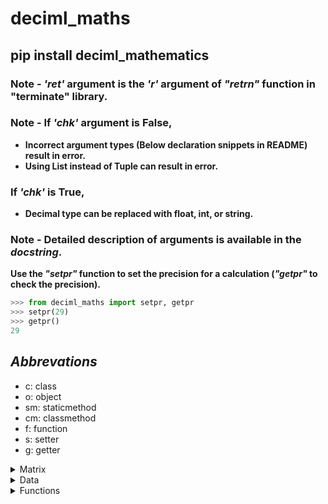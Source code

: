 # deciml_maths

## pip install deciml_mathematics


### Note - *'ret'* argument is the *'r'* argument of *"retrn"* function in "terminate" library.

### Note - If *'chk'* argument is False,
- **Incorrect argument types (Below declaration snippets in README) result in error.**
- **Using List instead of Tuple can result in error.**

### If *'chk'* is True,
- **Decimal type can be replaced with float, int, or string.**

### Note - Detailed description of arguments is available in the *docstring*.

**Use the *"setpr"* function to set the precision for a calculation (*"getpr"* to check the precision).**

```python
>>> from deciml_maths import setpr, getpr
>>> setpr(29)
>>> getpr()
29
```

## *Abbrevations*
- c: class
- o: object
- sm: staticmethod
- cm: classmethod
- f: function
- s: setter
- g: getter

<details>
<summary>Matrix</summary>
<p>
<details>
  <summary>matx</summary>
  <p>
    
**(o) matx(li, chk=True, ret='a')**: Object that stores matrix properties

- ***li*** - *tuple[ tuple[Decimal, ...] ] | tuple[Decimal, ...]*

```python
>>> from deciml_maths.matrix import matx
Imported deciml...
>>> from deciml.deciml import setpr
>>> setpr(3)
>>> matrix = matx([[1.924,2.25452,3.35157],[2.2585441,3.35844,4.25841],[3.58425,4.365258,5.694222],[4.6945485,5.5875155,6.557885]],True,'w')
'''
    [[1.924,2.25452,3.35157],[2.2585441,3.35844,4.25841],[3.58425,4.365258,5.694222],[4.6945485,5.5875155,6.557885]] - 2-D matrix
    True: Check argument types
    'w': Wait and exit if error
'''
>>> print(matrix)
matx(
_____|___[0]___|___[1]___|___[2]___|
 (0) | '1.924' | '2.255' | '3.352' | 
 (1) | '2.259' | '3.358' | '4.258' | 
 (2) | '3.584' | '4.365' | '5.694' | 
 (3) | '4.695' | '5.588' | '6.558' | 
)
```

i. **(s) matx**: Assign a new 2-D matrix

```python
>>> matrix.matx = [1.5, 2.8257, 3.25541]
>>> matrix.pmatx
matx(
_____|__[0]__|___[1]___|___[2]___|
 (0) | '1.5' | '2.826' | '3.255' | 
)

```

ii. **(g) matx -> tuple**: Get the 2-D matrix as a tuple

```python
>>> mat = matrix.matx
>>> mat
((Decimal('1.5'), Decimal('2.826'), Decimal('3.255')),)
```

iii. **(g) rowlen -> int**: Get the length of rows

```python
>>> matrix.rowlen
3
```

iv. **(g) collen -> int**: Get the length of columns

```python
>>> matrix.collen
1
```

v. **(g) sqmatx -> bool**: Get if square matrix

```python
>>> matrix.sqmatx
False
```

vi. **(g) pmatx**: Print the matrix and return the matrix as a tuple
#### Note - Can be used to check for errors. :'/ *Change the matx to pmatx*

```python
matrix.pmatx
matx(
_____|__[0]__|___[1]___|___[2]___|
 (0) | '1.5' | '2.826' | '3.255' | 
)

```

v. **(f) dnant() -> Decimal**: Get the determinant of matrix

```python
>>> matrix = matx([[1,2,3,5],[2,4,4,5],[3,4,8,6],[7,5,6,7]])
>>> matrix.dnant()
Decimal('-155.000')
```

vi. **(f) invsednant() -> Decimal**: Get the determinant of the inverse matrix

```python
>>> matrix.invsednant()
Decimal('-0.006452')
```
vii. **(f) invse() -> matx**: Get the inverse matrix of the matrix

```python
>>> mat = matrix.invse()
>>> print(mat)
matx(
_____|____[0]_____|___[1]____|____[2]_____|____[3]_____|
 (0) | '-0.05161' | '-0.219' | '-0.04516' |    '0.232' | 
 (1) |   '-0.426' |  '0.690' |   '-0.123' | '-0.08387' | 
 (2) | '-0.09677' | '-0.161' |    '0.290' | '-0.06452' | 
 (3) |    '0.439' | '-0.135' |   '-0.116' |  '0.02581' | 
)

```

vii. **(f) adjnt() -> matx**: Get the adjoint matrix of the matrix

```python
>>> mat = matrix.adjnt()
>>> print(mat)
matx(
_____|___[0]___|___[1]____|___[2]___|___[3]___|
 (0) |   '8.0' |   '34.0' |   '7.0' | '-36.0' | 
 (1) |  '66.0' | '-107.0' |  '19.0' |  '13.0' | 
 (2) |  '15.0' |   '25.0' | '-45.0' |  '10.0' | 
 (3) | '-68.0' |   '21.0' |  '18.0' |  '-4.0' | 
)

```

viii. **(f) tpose() -> matx**: Get the transpose matrix of the matrix

```python
>>> mat = matrix.tpose()
>>> print(mat)
matx(
_____|__[0]__|__[1]__|__[2]__|__[3]__|
 (0) | '1.0' | '2.0' | '3.0' | '7.0' | 
 (1) | '2.0' | '4.0' | '4.0' | '5.0' | 
 (2) | '3.0' | '4.0' | '8.0' | '6.0' | 
 (3) | '5.0' | '5.0' | '6.0' | '7.0' | 
)

```

ix. **(f) cofacm() -> matx**: Get the matrix of cofactors for the matrix

```python
>>> mat = matrix.cofacm()
>>> print(mat)
matx(
_____|___[0]___|___[1]____|___[2]___|___[3]___|
 (0) |   '8.0' |   '66.0' |  '15.0' | '-68.0' | 
 (1) |  '34.0' | '-107.0' |  '25.0' |  '21.0' | 
 (2) |   '7.0' |   '19.0' | '-45.0' |  '18.0' | 
 (3) | '-36.0' |   '13.0' |  '10.0' |  '-4.0' | 
)

```

x. **(f) mele(i, j, chk=True, ret='a') -> Decimal**: Get an element of the matrix 

- **i** - *int*
- **j** - *int*

```python
>>> ele = matrix.mele(0,0,True,'e')
'''
  0 - Row index
  0 - Column index
  True - Check arguments
  'e' - Exit if error
'''
>>> ele
Decimal('1.0')
```

xi. **(f) mrow(i, chk=True, ret='a') -> tuple[Decimal, ...]**: Get a row of the matrix

- **i** - *int*

```python
>>> row = matrix.mrow(0, True, 'c')
'''
  0 - Row index
  True - Check arguments
  'c' - Continue if error
'''
>>> row
(Decimal('1.0'), Decimal('2.0'), Decimal('3.0'), Decimal('5.0'))
```

xii. **(f) mcol(j, chk=True, ret='a') -> tuple[Decimal, ...]**: Get a column of the matrix

- **j** - *int*

```python
>>> col = matrix.mcol(0, True, 'a')
'''
  0 - Column index
  True - Check arguments
  'a' - Ask to exit if error
'''
>>> col
(Decimal('1.0'), Decimal('2.0'), Decimal('3.0'), Decimal('7.0'))
```

xiii. **(f) gele(a, r=False, chk=True, ret='a') -> tuple[ tuple[Decimal, ...] ]**: Get the rows or columns of the matrix

- **a** - *list[ int ]*
- **r** - *bool*

```python
>>> cols = matrix.gele([0,2], False, False, 'e')
'''
  [0,2] - Column indexes
  False - Get columns
  False - Skip arguments check
  'e' - Exit if error
'''
>>> cols
((Decimal('1.0'), Decimal('2.0'), Decimal('3.0'), Decimal('7.0')), (Decimal('3.0'), Decimal('4.0'), Decimal('8.0'), Decimal('6.0')))
```

xiv. **(f) matxl() -> list[ list[ Decimal ] ]**: Get the matrix as a list of Decimal objects

```python
>>> matrix.matxl()
[[Decimal('1.0'), Decimal('2.0'), Decimal('3.0'), Decimal('5.0')], [Decimal('2.0'), Decimal('4.0'), Decimal('4.0'), Decimal('5.0')], [Decimal('3.0'), Decimal('4.0'), Decimal('8.0'), Decimal('6.0')], [Decimal('7.0'), Decimal('5.0'), Decimal('6.0'), Decimal('7.0')]]
```

xv. **(f) pop(i, r=True, chk=True, ret='a') -> tuple[Decimal, ...]**: Remove a row or column of the matrix

- **i** - *int*
- **r** - *bool*

```python
>>> matrix.pop(0, False, True, 'c')
>>> popped = matrix.pop(0, False, True, 'c')
'''
	0 - Column index
	False - Pop column
	True - Check arguments
	'c' - Continue if error
'''
>>> popped
(Decimal('1.0'), Decimal('2.0'), Decimal('3.0'), Decimal('7.0'))
>>> print(matrix)
matx(
_____|__[0]__|__[1]__|__[2]__|
 (0) | '2.0' | '3.0' | '5.0' | 
 (1) | '4.0' | '4.0' | '5.0' | 
 (2) | '4.0' | '8.0' | '6.0' | 
 (3) | '5.0' | '6.0' | '7.0' | 
)

```

  </p>
</details>
<details>
  <summary>matutils</summary>
  <p>

**(c) matutils**: Methods used with matx

```python
>>> from deciml_maths.matrix import matx, matutils
Imported deciml...
```

i. **(sm) sclrm(n, el, chk=True, ret='a') -> matx**: Get a matx object with a scalar matrix

- **n** - *int*
- **el** - *Decimal*

```python
>>> from deciml_maths import setpr                
>>> setpr(3)
>>> mat = matutils.sclrm(4, 12.12345, True, 'e')
'''
	4 - Nummber of rows of square matrix
	12.12345 - Diagonal values
	True - Check arguments
	'e' - Exit if error
'''
>>> print(mat)
matx(
_____|___[0]____|___[1]____|___[2]____|___[3]____|
 (0) | '12.123' |    '0.0' |    '0.0' |    '0.0' |
 (1) |    '0.0' | '12.123' |    '0.0' |    '0.0' |
 (2) |    '0.0' |    '0.0' | '12.123' |    '0.0' |
 (3) |    '0.0' |    '0.0' |    '0.0' | '12.123' |
)

```

ii. **(sm) eqelm(m, n, i, chk=True, ret='a') -> matx**: Get a matx object of matrix with equal elements

- **m** - *int*
- **n** - *int*
- **i** - *Decimal*

```python
>>> mat = matutils.eqelm(4, 3, 12.12345, True, 'e')
'''
	4 - Number of rows
	3 - Number of columns
	12.12345 - Element value
	True - Check arguments
	'e' - Exit if error
'''
>>> print(mat)
matx(
_____|___[0]____|___[1]____|___[2]____|
 (0) | '12.123' | '12.123' | '12.123' |
 (1) | '12.123' | '12.123' | '12.123' |
 (2) | '12.123' | '12.123' | '12.123' |
 (3) | '12.123' | '12.123' | '12.123' |
)

```

iii. **(sm) addmatx(a, *b, r=False, chk=True, ret='a') -> matx**: Get a matrix as a matx object for matrices of matx objects appended along row or column direction 

- **a** - *matx*
- **\*b** - *matx*
- **r** - *bool*

```python
>>> mat1 = matx([[1,2,3,4],[12.1234, 1.2365, 3, 4]])
>>> mat2 = matx([[0.2365, 1.23641, 4.25631, 5],[5,6,7,8]])
>>> mat3 = matx([[1,2,3,4],[2,3,4,5]])
>>> mat = matutils.addmatx(mat1, mat2, mat3, r=True, chk=True, ret='w')
'''
	mat1, mat2, mat3 - matx objects
	True - Along row
	True - Check arguments
	'w' - Wait and exit if error
'''
>>> print(mat)
matx(
_____|___[0]____|___[1]___|___[2]___|__[3]__|
 (0) |    '1.0' |   '2.0' |   '3.0' | '4.0' |
 (1) | '12.123' | '1.237' |   '3.0' | '4.0' |
 (2) |  '0.237' | '1.236' | '4.256' | '5.0' |
 (3) |    '5.0' |   '6.0' |   '7.0' | '8.0' |
 (4) |    '1.0' |   '2.0' |   '3.0' | '4.0' |
 (5) |    '2.0' |   '3.0' |   '4.0' | '5.0' |
)

>>> mat = matutils.addmatx(mat1, mat2, mat3, r=False, chk=True, ret='w')
'''
	mat1, mat2, mat3 - matx objects
	False - Along columns
	True - Check arguments
	'w' - Wait and exit if error
'''
>>> print(mat)
matx(
_____|___[0]____|___[1]___|__[2]__|__[3]__|___[4]___|___[5]___|___[6]___|__[7]__|__[8]__|__[9]__|_[10]__|_[11]__|
 (0) |    '1.0' |   '2.0' | '3.0' | '4.0' | '0.237' | '1.236' | '4.256' | '5.0' | '1.0' | '2.0' | '3.0' | '4.0' |
 (1) | '12.123' | '1.237' | '3.0' | '4.0' |   '5.0' |   '6.0' |   '7.0' | '8.0' | '2.0' | '3.0' | '4.0' | '5.0' |
)

```

iv. **(cm) maddval(a, x, chk=True, ret='a') -> matx**: Get a matrix as a matx object with a number added to all the rows in the matrix of a matx object at the first index

- **a** - *matx*
- **x** - *Decimal*

```python
>>> mat = matutils.maddval(mat1, 10.1234, True, 'a')
'''
	mat1 - matx object
	10.1234 - Number
	True - Check arguments
	'a' - Ask to exit if error
'''
>>> print(mat)
matx(
_____|___[0]____|___[1]____|___[2]___|__[3]__|__[4]__|
 (0) | '10.123' |    '1.0' |   '2.0' | '3.0' | '4.0' |
 (1) | '10.123' | '12.123' | '1.237' | '3.0' | '4.0' |
)

```

v. **(sm) matlxtox(a, chk=True, ret='a') -> tuple[matx, ...]**: Convert matx object to a tuple of matx objects with row matrix

- **a** - *matx*

```python
>>> a = matutils.matlxtox(mat1, True, 'a')
'''
	mat1 - matx objects
	True - Check arguments
	'a' - Ask to exit if error
'''
>>> for i in a:
...     print(i)
... 
matx(
|'1.0', '2.0', '3.0', '4.0'|
)
 
matx(
|'12.123', '1.237', '3.0', '4.0'|
)

```

vi. **(sm) matxtolx(a, chk=True, ret='a') -> matx**: Convert a tuple of matx objects with row matrix to a matx object

- **a** - *matx*

```python
>>> mat = matutils.matxtolx(a, True, 'a')
'''
	a - Tuple of matx objects with row matrix
	True - Check arguments
	'a' - Ask to exit if error
'''
>>> print(mat)
matx(
|'1.0', '2.0', '3.0', '4.0'|
|'12.123', '1.237', '3.0', '4.0'|
)

```

vii. **(sm) gele(a, b, r=False, chk=True, ret='a') -> matx**: Get the rows or columns of the matrix for a matx object as a matx object

- **a** - *matx*
- **b** - *list[ int ]*
- **r** - *bool*

```python
>>> cols = matutils.gele(mat, [0,3], False, True, 'a')
'''
	mat - matx objects
	[0,3] - column indexes
	False - Get columns
	True - Check arguments
	'a' - Ask to exit if error
'''
>>> print(cols)
matx(
|'1.0', '12.123'|
|'4.0', '4.0'|
)

>>> rows = matutils.gele(mat, [0], True, True, 'a')
'''
	mat - matx object
	[0] - Row indexes
	True - Get rows
	True - Check arguments
	'a' - Ask to exit if error
'''   
>>> print(rows)
matx(
|'1.0', '2.0', '3.0', '4.0'|
)

```

viii. **(cm) tpose(a, chk=True, ret='a') -> matx**: Get the transpose matrix as a matx object for matrix of a matx object



```python
>>> tmat = matutils.tpose(mat, True, 'a')
'''
	mat - matx object
	True - Check arguments
	'a' - Ask to exit if error
'''
>>> print(tmat)
matx(
|'1.0', '12.123'|
|'2.0', '1.237'|
|'3.0', '3.0'|
|'4.0', '4.0'|
)

```

ix. **(cm) cofac(a, b, c, chk=True, ret='a') -> matx**: Get the matrix of cofactors as a matx object for matrix of a matx object

- **a** - *matx*
- **b** - *int*
- **c** - *int*

```python
>>> cofac = matutils.cofac(mat, 0, 0, True, 'a')
Invalid command: matutils.cofac()
Error: Not a square matrix 
 
exit? y/n
n
>>> mat = matx([[1,2,3],[2,4,4],[1,3,5]])
>>> cofac = matutils.cofac(mat, 0, 0, True, 'a')
'''
	mat - matx object
	0 - Row index
	0 - Column index
	True - Check arguments
	'a' - Ask to exit if error
'''
>>> cofac
Decimal('8.0')
```

x. **(cm) dnant(a, chk=True, ret='a') -> Decimal**: Get the determinant of matrix for a matx object

- **a** - *matx*

```python
>>> det = matutils.dnant(mat, True, 'a')
'''
	mat - matx object
	True - Check arguments
	'a' - Ask to exit if error
'''
>>> det
Decimal('2.0')
```

xi. **(cm) adjnt(a, chk=True, ret='a') -> matx**: Get the adjoint of matrix for a matx object

- **a** - *matx*

```python
>>> adjmat = matutils.adjnt(mat, True, 'a')
'''
	mat - matx object
	True - Check arguments
	'a' - Ask to exit if error
'''
>>> print(adjmat)
matx(
|'8.0', '-1.0', '-4.0'|
|'-6.0', '2.0', '2.0'|
|'2.0', '-1.0', '0.0'|
)

```

xii. **(cm) invse(a, chk=True, ret='a') -> matx**: Get the inverse matrix as a matx object for matrix of a matx object

- **a** - *matx*

```python
>>> invmat = matutils.invse(mat, True, 'a')
'''
	mat - matx object
	True - Check arguments
	'a' - Ask to exit if error
'''
>>> print(invmat)
matx(
|'4.0', '-0.50', '-2.0'|
|'-3.0', '1.0', '1.0'|
|'1.0', '-0.50', '0.0'|
)

```

xiii. **(cm) invsednant(a, chk=True, ret='a') -> Decimal**: Get the determinant of the inverse matrix for matrix of a matx object

- **a** - *matx*

```python
>>> mat = matx([[1,2,3],[2.256245,4,4],[1,3.2358,5.332526]])
>>> mat.invse().dnant()                                     
Decimal('0.449')
>>> invdet = matutils.invsednant(mat, True, 'a')
'''
	mat - matx object
	True - Check arguments
	'a' - Ask to exit if error
'''
>>> invdet
Decimal('0.449')
```

xiv. **(cm) tform(a, b, c, d, r=False, chk=True, ret='a') -> matx**: Get a matx object with matrix for matrix of a matx object after a row or column transformation

- **a** - *matx*
- **b** - *int*
- **c** - *int*
- **d** - *Decimal*

***Note - Transformation is [b] -> [b] + c\*[d]***

```python
>>> mat = matx([[1,2,3],[2,4,4],[1,3,5]])
>>> mat = matutils.tform(mat, 1, 2, 1.2487, False, True, 'a')
'''
	mat - matx object
	1 - Index
	2 - Index
	1.2487 - Factor
	False - Column transformation
	True - Check arguments
	'a' - Ask to exit if error
'''
>>> print(mat)
matx(
|'1.0', '5.747', '3.0'|
|'2.0', '8.996', '4.0'|
|'1.0', '9.245', '5.0'|
)

```

xv. **(sm) madd(a, b, sumr=None, chk=True, ret='a') -> matx | tuple[Decimal, ...]**: Get the matrix as a matx object after matrix addition for matrices of two matx objects

- **a** - *matx*
- **b** - *matx*
- **sumr** - *bool/None*

```python
>>> mat1 = matx([[5,6,7],[3,4,1],[5,4,1]])
>>> mat = matutils.madd(mat, mat1, chk=True, ret='a')
'''
	mat, mat1 - matx objects
	True - Check arguments
	'a' - Ask to exit if error
'''
>>> print(mat)
matx(
|'6.0', '11.747', '10.0'|
|'5.0', '12.996', '5.0'|
|'6.0', '13.245', '6.0'|
)

>>> sum_of_rows = matutils.madd(mat, mat1, False, True, 'a')
'''
	mat, mat1 - matx objects
	False - Return sum of elements at a row index in each column
	True - Check arguments
	'a' - Ask to exit if error
'''
>>> sum_of_rows
(Decimal('45.747'), Decimal('30.996'), Decimal('35.245'))
```

xvi. **(cm) saddcnst(a, b, r=False, sumr=None, chk=True, ret='a') -> matx | tuple[Decimal, ...]**: Get the matrix as matx object after addition of a constant to each row or column in matrix of a matx object

- **a** - *list[ Decimal ] | tuple[Decimal, ...] | Decimal*
- **b** - *matx*
- **r** - *bool/None*
- **sumr** - *bool/None*

```python
>>> mat = matutils.saddcnst(0.4826, mat, None, chk=True, ret='a')
'''
	0.4826 - Number
	mat - matx object
	None - Add to all elements
	True - Check arguments
	'a' - Ask to exit if error
'''
>>> print(mat)
matx(
|'6.483', '12.230', '10.483'|
|'5.483', '13.479', '5.483'|
|'6.483', '13.728', '6.483'|
)
 
>>> mat = matutils.saddcnst([0.1,0.2,0.3], mat, True, chk=True, ret='a')
'''
	[0.1,0.2,0.3] - Numbers
	mat - matx object
	True - Add to rows
	True - Check arguments
	'a' - Ask to exit if error
'''
>>> print(mat)
matx(
|'6.583', '12.330', '10.583'|
|'5.683', '13.679', '5.683'|
|'6.783', '14.028', '6.783'|
)

```

xvii. **(sm) msub(a, b, sumr=None, chk=True, ret='a') -> matx | tuple[Decimal, ...]**: Get the matrix as a matx object after matrix subtraction for matrices of two matx objects

- **a** - *matx*
- **b** - *matx*
- **sumr** - *bool/None*

```python
>>> mat1 = matx([[1.1234,2.2123,12.2541,3],[1,5,4,2],[3,1,2,2]])
>>> mat2 = matx([[2,3,1,1],[3,3,5,6],[2,3,1,1]])
>>> mat = matutils.msub(mat1, mat2, chk=True, ret='a')
'''
	mat1, mat2 - matx objects
	True - Check arguments
	'a' - Ask to exit if error
'''
>>> print(mat)
matx(
|'-0.877', '-0.788', '11.254', '2.0'|
|'-2.0', '2.0', '-1.0', '-4.0'|
|'1.0', '-2.0', '1.0', '1.0'|
)

```

xviii. **(sm) smult(a, b, sumr=None, chk=False, ret='a') -> matx | tuple[Decimal, ...]**: Get the matrix as matx object after multiplication of a number

- **a** - *matx*
- **b** - *matx*
- **sumr** - *bool/None*

```python
>>> mat = matutils.smult(0.1595, mat)
'''
	0.1595 - Number
	mat - matx object
'''
>>> print(mat)
matx(
|'-0.140', '-0.126', '1.801', '0.320'|
|'-0.320', '0.320', '-0.160', '-0.640'|
|'0.160', '-0.320', '0.160', '0.160'|
)

```

xix. **(cm) smultfac(a, b, r=True, sumr=None, chk=True, ret='a') -> matx | tuple[Decimal, ...]**: Get the matrix as a matx object after multiplication of a number to each row or column in matrix of a matx object

- **a** - *list[ Decimal ] | tuple[Decimal, ...]*
- **b** - *matx*
- **r** - *bool*
- **sumr** - *bool/None*

```python
>>> mat = matutils.smultfac([1,2,3,10], mat, False)
'''
	[1,2,3,10]
	mat
	False
'''
>>> print(mat)
matx(
|'-0.140', '-0.252', '5.403', '3.200'|
|'-0.320', '0.640', '-0.480', '-6.400'|
|'0.160', '-0.640', '0.480', '1.600'|
)

```

xx. **(cm) mmult(a, b, t=(False, False), sumr=None, chk=True, ret='a') -> matx | tuple[Decimal, ...]**: Get the matrix as a matx object after matrix multiplication for matrices of two matx objects

- **a** - *matx*
- **b** - *matx*
- **t** - *tuple[bool, bool]*
- **sumr** - *bool/None*

```python
>>> mat = matutils.mmult(mat, mat1, (False, True))
'''
	mat, mat1 - matx objects
	(False, True) - Use transpose of 'mat1'
'''
>>> print(mat)
matx(
|'75.094', '26.612', '16.534'|
|'-24.026', '-11.840', '-14.080'|
|'9.446', '2.080', '4.0'|
)
>>> mat = matutils.mmult(mat1, mat2, (False, True), False)
>>> mat
(Decimal('137.5470'), Decimal('96.0'), Decimal('60.0'))
```

xxi. **(sm) melmult(a, b, t=(False, False), sumr=None, chk=True, ret='a') -> matx | tuple[Decimal, ...]**: Get the matrix as a matx object after multipling the elements at the same indexes of the matrices of two matx objects

- **a** - *matx*
- **b** - *matx*
- **t** - *tuple[bool, bool]*
- **sumr** - *bool/None*

```python
>>> mat = matutils.melmult(mat1, mat2)
'''
	mat1, mat2 - matx objects
'''
>>> print(mat)
matx(
|'2.246', '6.636', '12.254', '3.0'|
|'3.0', '15.0', '20.0', '12.0'|
|'6.0', '3.0', '2.0', '2.0'|
)

```

xxii. **(sm) uldcompose(a, chk=True, ret='a') -> tuple[matx, matx, matx]**: Get a tuple with matx objects of upper triangular, diagonal, and lower triangular matrices for a matrix of a matx 

- **a** - *matx*

```python
>>> u,l,d = matutils.uldcompose(matutils.gele(mat, [0,1,2], False))
'''
	matutils.gele(mat, [0,1,2], False) - matx object to decompose
'''
>>> print("{}{}{}".format(u,l,d))
matx(
|'0.0', '3.0', '6.0'|
|'0.0', '0.0', '3.0'|
|'0.0', '0.0', '0.0'|
)
matx(
|'0.0', '0.0', '0.0'|
|'6.636', '0.0', '0.0'|
|'12.254', '20.0', '0.0'|
)
matx(
|'2.246', '15.0', '2.0'|
)

```

xxiii. **(cm) dpose(a, li, r=False, chk=True, ret='a') -> tuple[matx, ...]**: Get a tuple of matrices after decomposing a matrix of a matx object along the row or column direction

- **a** - *matx*
- **li** - *list[ int ] | tuple[int, ...]*
- **r** - *bool*

```python
>>> mats = matutils.dpose(mat, [2,2])
'''
	mat - matx object
	[2,2] - Number of columns to decompose
'''
>>> for i in mats:print(i, end="")
... 
matx(
|'2.246', '3.0', '6.0'|
|'6.636', '15.0', '3.0'|
)
matx(
|'12.254', '20.0', '2.0'|
|'3.0', '12.0', '2.0'|
)

```

xix. **(sm) moperate(a, chk=True, ret='a') -> matx | tuple[matx, ...]**: Returns the result after performing specified operations.

- **a**: *tuple[str, tuple[matx|tuple, ...]]*
	- 1<sup>st</sup> element is the operation to perform
	- If no operation is to be performed then the elements are matx objects
	- Operations:
		- ***"add"***: Perform addition of matrices in matx objects
		- ***"sub"***: Perform subtraction of matrices in matx objects from matrix in first matx object
		- ***"mul"***: Perform multiplication of matrices in matx objects
		- ***"invse"***: Get the inverse matrices for the matrices in matx objects
		- ***"lxtox"***: Convert matrices into row matrices of rows of matrices in matx objects
		- ***"xtolx"***: Convert row matrices in matx objects into matrix with rows as the rows in row matrices
		- ***"tpose"***: Get the transpose matrix of matrices in matx objects

```python
>>> mat1=matx([1.2311,2.23514,3.2365])
>>> mat2=matx([2.3254,5.2364,3.2541])
>>> mat3=matx([2.3121,2.3214,5.3211])
>>> mat=matutils.moperate(('add', (('xtolx', (mat1, mat2, mat3)), ('invse', (('xtolx', (mat2, mat1, mat3)),)))), True, 'a')
'''
	('add', (('xtolx', (mat1, mat2, mat3)), ('invse', (('xtolx', (mat2, mat1, mat3)),)))) - Operation sequence
	True - Check arguments
	 'a' - Ask to exit if error
'''
>>> print(mat)
matx(
|'1.811', '-0.453', '4.518'|
|'2.449', '5.878', '2.788'|
|'2.006', '3.209', '5.156'|
)

```

  </p>
</details>
<details>
  <summary>melutils</summary>
  <p>

**(c) melutils**: Methods for operations on rows/columns in matrix of a matx object 
  
i. **(sm) add(a, li, r=False, chk=True, ret='a') -> matx**: Get a matx object with matrix of rows as sum of elements in rows or columns in a matrix of a matx object

- **a** - *matx*
- **li** - *tuple[tuple[int, ...]] | list[list[ int ]] | 'all'*
- **r** - *bool*

```python
>>> mat=matx([[1.0121, 2.3202, 5.3214], [2.3202, 4.2555, 6.3111], [5.3236, 3.5895, 4.2314]])
>>> mat1=melutils.add(mat, [[1,2],[0,2]], False, True, 'a')
'''
	mat - matx object
	[[1,2],[0,2]] - List of list of column indexes of columns to add
	False - For columns
	True - Check arguments
	'a' - Ask to exit if error
'''
>>> print(mat1)
matx(
|'7.641', '10.567', '7.821'|
|'6.333', '8.631', '9.555'|
)

>>> mat1=melutils.add(mat, [[1,2],[0,2]], True, True, 'a')
'''
	mat - matx object
	[[1,2],[0,2]] - List of list of row indexes of rows to add
	True - For rows
	True - Check arguments
	'a' - Ask to exit if error
'''
>>> print(mat1)
matx(
|'7.644', '7.846', '10.542'|
|'6.336', '5.910', '9.552'|
)

```

ii. **(sm) mult(a, li, r=False, chk=True, ret='a') -> matx**: Get a matx object with matrix of rows as multiplication of elements in rows or columns in a matrix of a matx object

- **a** - *matx*
- **li** - *tuple[tuple[int, ...]] | list[list[ int ]] | 'all'*
- **r** - *bool*

```python
>>> mat1=melutils.mult(mat, [[1,2],[0,2]], False, True, 'a')
'''
	mat - matx object
	[[1,2],[0,2]] - List of list of column indexes of columns to multiply
	False - For columns
	True - Check arguments
	'a' - Ask to exit if error
'''
>>> print(mat1)
matx(
|'12.345', '26.86', '15.189'|
|'5.385', '14.642', '22.526'|
)

>>> mat1=melutils.mult(mat, [[1,2],[0,2]], True, True, 'a')
'''
	mat - matx object
	[[1,2],[0,2]] - List of list of row indexes of rows to multiply
	True - For rows
	True - Check arguments
	'a' - Ask to exit if error
'''
>>> print(mat1)
matx(
|'12.352', '15.279', '26.702'|
|'5.388', '8.329', '22.513'|
)

```

iii. **(sm) pow(an, a, li, r=False, chk=True, ret='a') -> matx**: Get a matx object with matrix of rows as exponentiation of elements in rows or columns in a matrix of a matx object

- **an** - *tuple[Decimal, Decimal]*
- **a** - *matx*
- **li** - *tuple[int, ...] | list[ int ] | 'all'*
- **r** - *bool*

```python
>>> mat1=melutils.pow((2, 2), mat, [0,1], False, True, 'a')
'''
	(2, 2) - Factor to multiply and power
	mat - matx object
	[0,1] - List of column indexes of columns to exponentiate
	False - For columns
	True - Check arguments
	'a' - Ask to exit if error
'''
>>> print(mat1)
matx(
|'4.097', '21.53', '113.38'|
|'21.53', '72.454', '51.552'|
)

>>> mat1=melutils.pow((2, 2), mat, [0,1], True, True, 'a')
'''
	(2, 2) - Factor to multiply and power
	mat - matx object
	[0,1] - List of row indexes of rows to exponentiate
	True - For rows
	True - Check arguments
	'a' - Ask to exit if error
'''
>>> print(mat1)
matx(
|'4.097', '21.53', '113.252'|
|'21.53', '72.454', '159.315'|
)

```

iv. **(sm) log(an, a, li, r=False, chk=True, ret='a') -> matx**: Get a matx object with matrix of rows as logarithm of elements in rows or columns in a matrix of a matx object

- **an** - *tuple[Decimal, Decimal]*
- **a** - *matx*
- **li** - *tuple[int, ...] | list[ int ] | 'all'*
- **r** - *bool*

```python
>>> mat1=melutils.log((2, 2), mat, [0,1], True, True, 'a')
'''
	(2, 2) - Factor to multiply and base
	mat - matx object
	[0,1] - List of row indexes of rows for logarithm
	True - For rows
	True - Check arguments
	'a' - Ask to exit if error
'''
>>> print(mat1)
matx(
|'1.017', '2.214', '3.412'|
|'2.214', '3.089', '3.658'|
)

>>> mat1=melutils.log((2, 2), mat, [0,1], False, True, 'a')
'''
	(2, 2) - Factor to multiply and base
	mat - matx object
	[0,1] - List of column indexes of columns for logarithm
	False - For columns
	True - Check arguments
	'a' - Ask to exit if error
'''
>>> print(mat1)
matx(
|'1.017', '2.214', '3.413'|
|'2.214', '3.089', '2.844'|
)

```

v. **(sm) expo(an, a, li, r=False, chk=True, ret='a') -> matx**: Get a matx object with matrix of rows as exponentiation of a number by elements in rows or columns in a matrix of a matx object

- **an** - *tuple[Decimal, Decimal]*
- **li** - *tuple[int, ...] | list[ int ] | 'all'*
- **r** - *bool*

```python
>>> mat1=melutils.expo((2, 2), mat, [0,1], False, True, 'a')
'''
	(2, 2) - Number to exponentiate and factor to multiply
	mat - matx object
	[0,1] - List of column indexes of columns for exponentiation
	False - For columns
	True - Check arguments
	'a' - Ask to exit if error
'''
>>> print(mat1)
matx(
|'4.067', '24.933', '1604.602'|
|'24.933', '365.063', '145.009'|
)

>>> mat1=melutils.expo((2, 2), mat, [0,1], True, True, 'a')
'''
	(2, 2) - Number to exponentiate and factor to multiply
	mat - matx object
	[0,1] - List of row indexes of rows for exponentiation
	True - For rows
	True - Check arguments
	'a' - Ask to exit if error
'''
>>> print(mat1)
matx(
|'4.067', '24.933', '1597.943'|
|'24.933', '365.063', '6303.774'|
)

```

vi. **(sm) trig(n, a, li, r=False, f='cos', chk=True, ret='a') -> matx**: Get a matx object with matrix of rows as trignometric function values for elements in rows or columns in a matrix of a matx object

- **n** - *Decimal*
- **a** - *matx*
- **li** - *tuple[int, ...] | list[ int ] | 'all'*
- **r** - *bool*
- **f** - *str*
	- 'sin', 'cos', 'tan', 'cosec', 'sec', 'cot', 'asin', 'acos', 'atan', 'asec', 'acosec', 'acot', 'sinh', 'cosh', 'tanh', 'sech', 'cosech', 'coth'

```python
>>> mat1=melutils.trig(2, mat, [0,1], False, 'tan', True, 'a')
'''
	2 - Factor to multiply
	mat - matx object
	[0,1] - List of column indexes of columns for trignometric operation
	False - For columns
	'tan' - Use the "tan" function
	True - Check arguments
	'a' - Ask to exit if error
'''
>>> print(mat1)
matx(
|'-2.053', '13.790', '2.760'|
|'13.790', '-1.294', '1.252'|
)

>>> mat1=melutils.trig(2, mat, [0,1], False, 'sinh', False, 'a')
'''
	2 - Factor to multiply
	mat - matx object
	[0,1] - List of column indexes of columns for trignometric operation
	False - For columns
	'sinh' - Use the "sinh" function
	False - Check arguments
	'a' - Ask to exit if error
'''
>>> print(mat1)
matx(
|'3.718', '51.767', '21054.143'|
|'51.767', '2487.050', '656.454'|
)

```

  </p>
</details>
<details>
  <summary>matstat</summary>
  <p>

**(c) matstat**: Methods for statistical analysis using matx object

```python
>>> from deciml_maths.matrix import matstat, matx
Imported deciml...
>>> from deciml_maths import setpr
>>> setpr(3)
```
  
i. **(sm) amean(a, el='row', chk=True, ret='a') -> tuple[Decimal, ...] | Decimal**: Get the arithmatic mean for all rows/columns/elements of matrix in matx object

- **a** - *matx*
- **el** - *str*
	- 'row'/'col'/'all'

```python
>>> mat=matx([[1.2312, 2.321, 5.3214, 3.23651, 5.2514, 5.3652, 4.32145],[12, 13.2642, 5.3251, 8.2569, 6.25412, 7.25631, 1.23651]])
>>> arith_mean_rows = matstat.amean(mat, 'row', True, 'a')
'''
	mat - matx object
	'row' - For all rows
	True - Check arguments
	'a' - Ask to exit if error
'''
>>> arith_mean_rows
(Decimal('3.864'), Decimal('7.656'))
>>> arith_mean_cols = matstat.amean(mat, 'col', True, 'a')
'''
	mat - matx object
	'col' - For all columns
	True - Check arguments
	'a' - Ask to exit if error
'''
>>> arith_mean_cols
(Decimal('6.616'), Decimal('7.793'), Decimal('5.323'), Decimal('5.747'), Decimal('5.753'), Decimal('6.311'), Decimal('2.779'))
>>> arith_mean = matstat.amean(mat, 'all', True, 'a')
'''
	mat - matx object
	'all' - For all elements in matrix
	True - Check arguments
	'a' - Ask to exit if error
'''
>>> arith_mean
Decimal('5.760')
```

ii. **gmean(a, el='row', chk=True, ret='a') -> tuple[Decimal, ...] | Decimal**: Get the geometric mean for all rows/columns/elements of matrix in matx object

- **a** - *matx*
- **el** - *str*
	- 'row'/'col'/'all'

```python
>>> geo_mean_rows = matstat.gmean(mat, 'row', True, 'a')
'''
	mat - matx object
	'row' - For all rows
	True - Check arguments
	'a' - Ask to exit if error
'''
>>> geo_mean_rows
(Decimal('3.466'), Decimal('6.301'))
>>> geo_mean_cols = matstat.gmean(mat, 'col', True, 'a')
'''
	mat - matx object
	'col' - For all columns
	True - Check arguments
	'a' - Ask to exit if error
'''       
>>> geo_mean_cols
(Decimal('3.843'), Decimal('5.549'), Decimal('5.323'), Decimal('5.17'), Decimal('5.731'), Decimal('6.239'), Decimal('2.312'))
>>> geo_mean = matstat.gmean(mat, 'all', True, 'a')
'''
	mat - matx object
	'all' - For all elements in matrix
	True - Check arguments
	'a' - Ask to exit if error
'''
>>> geo_mean
Decimal('4.671')
```

iii. **hmean(a, el='row', chk=True, ret='a') -> tuple[Decimal, ...] | Decimal**: Get the harmonic mean for all rows/columns/elements of matrix in matx object

- **a** - *matx*
- **el** - *str*
	- 'row'/'col'/'all'

```python
>>> harm_mean_rows = matstat.hmean(mat, 'row', True, 'a')
'''
	mat - matx object
	'row' - For all rows
	True - Check arguments
	'a' - Ask to exit if error
'''
>>> harm_mean_rows
(Decimal('0.426'), Decimal('0.635'))
>>> harm_mean = matstat.hmean(mat, 'all', True, 'a')
'''
	mat - matx object
	'all' - For all elements in matrix
	True - Check arguments
	'a' - Ask to exit if error
'''
>>> harm_mean
Decimal('0.255')
```

iv. **qmean(a, el='row', chk=True, ret='a') -> tuple[Decimal, ...] | Decimal**: Get the quadratic mean of all rows/columns/elements of matrix in matx object

- **a** - *matx*
- **el** - *str*
	- 'row'/'col'/'all'

```python
>>> quad_mean_rows = matstat.qmean(mat, 'row', True, 'a')
'''
	mat - matx object
	'row' - For all rows
	True - Check arguments
	'a' - Ask to exit if error
'''
>>> quad_mean_rows
(Decimal('3.466'), Decimal('6.301'))
>>> quad_mean = matstat.qmean(mat, 'all', True, 'a')
'''
	mat - matx object
	'all' - For all elements in matrix
	True - Check arguments
	'a' - Ask to exit if error
'''
>>> quad_mean
Decimal('4.671')
```

v. **var(a, el='row', samp=True, chk=True, ret='a') -> tuple[Decimal, ...] | Decimal**: Get the sample or population variance of all rows/columns/elements of matrix in matx object

- **a** - *matx*
- **el** - *str*
	- 'row'/'col'/'all'
- **samp** - *bool*

```python
>>> samp_var_rows = matstat.var(mat, 'row', True, True, 'a')
'''
	mat - matx object
	'row' - For all rows
	True - Sample variance
	True - Check arguments
	'a' - Ask to exit if error
'''
>>> samp_var_rows
(Decimal('2.703'), Decimal('16.574'))
>>> popul_var = matstat.var(mat, 'all', False, True, 'a')
'''
	mat - matx object
	'all' - For all elements in matrix
	False - Population variance
	True - Check arguments
	'a' - Ask to exit if error
'''
>>> popul_var
Decimal('11.857')
```

vi. **sd(a, el='row', samp=True, chk=True, ret='a') -> tuple[Decimal, ...] | Decimal**: Get the sample or population standard deviation for all rows/columns/elements of matrix in matx object

- **a** - *matx*
- **el** - *str*
	- 'row'/'col'/'all'
- **samp** - *bool*

```python
>>> std_dev_rows = matstat.sd(mat, 'row', True, True, 'a')
'''
	mat - matx object
	'row' - For all rows
	True - Sample standard deviation
	True - Check arguments
	'a' - Ask to exit if error
'''
>>> std_dev_rows
(Decimal('1.644'), Decimal('4.071'))
>>> popul_std_dev = matstat.sd(mat, 'all', False, True, 'a')
'''
	mat - matx object
	'all' - For all elements in matrix
	False - Population standard deviation
	True - Check arguments
	'a' - Ask to exit if error
'''
>>> popul_std_dev
Decimal('3.443')
```

vii. **median(a, el='row', chk=True, ret='a') -> tuple[Decimal, ...] | Decimal**

- **a** - *matx*
- **el** - *str*
	- 'row'/'col'/'all'

```python
>>> median_rows = matstat.median(mat, 'row', True, 'a')
'''
	mat - matx object
	'row' - For all rows
	True - Check arguments
	'a' - Ask to exit if error
'''
>>> median_rows
(Decimal('4.321'), Decimal('7.256'))
>>> median = matstat.median(mat, 'all', True, 'a')
'''
	mat - matx object
	'all' - For all elements in matrix
	True - Check arguments
	'a' - Ask to exit if error
'''
>>> median
Decimal('5.323')
```

viii. **mode(a, el='row', chk=True, ret='a') -> tuple[dict, ...] | dict**

- **a** - *matx*
- **el** - *str*
	- 'row'/'col'/'all'

```python
>>> mat = matx([[1,2,4,6,4,3,4,5,6,4,3,4,5,6,4,4,4],[4,5,6,23,4,65,7,4,23,4,5,6,8,6,4,2,5]])
>>> mode_rows = matstat.mode(mat, 'row', True, 'a')
'''
	mat - matx object
	'row' - For all rows
	True - Check arguments
	'a' - Ask to exit if error
'''
>>> mode_rows
({'values': (Decimal('4.0'),), 'mode': 8}, {'values': (Decimal('4.0'),), 'mode': 5})
>>> mode = matstat.mode(mat, 'all', True, 'a')
'''
	mat - matx object
	'all' - For all elements in matrix
	True - Check arguments
	'a' - Ask to exit if error
'''
>>> mode
{'values': (Decimal('4.0'),), 'mode': 13}
```

  </p>
</details>
</p>
</details>

<details>
<summary>Data</summary>
<p>
<details>
<summary>data</summary>
<p>

**(o) data**: Data object to store data values for independent (x) and dependent (y) variables

```python

```

i. **(g) data -> tuple[matx, tuple[Decimal, ...]]**: Get the data as a tuple with matx object of *x values* and tuple of *y values*

ii. **(g) datalen -> int**: Get the length of data

iii. **(g) xvars -> int**: Get the number of *x variables*

iv. **(g) pdata**: Print the data

v. **(f) getax() -> matx**: Get all *x values* as a matx object

vi. **(f) getay() -> tuple[Decimal, ...]**: Get all *y values* as a tuple

vii. **(f) getx(li, chk=True, ret='a') -> matx**: Get the *x values* at indexes

viii. **(f) gety(li, chk=True, ret='a') -> tuple[Decimal, ...]**: Get the *y values* at indexes

ix. **(f) getd(li, chk=True, ret='a') -> tuple[matx, tuple[Decimal, ...]]**: Get a tuple with matx object of *x values* and tuple of *y values* for indexes

x. **(f) getlx(li, chk=True, ret='a') -> matx**: Get the *x values* as a matx object for *x variable* at indexes

</p>
</details>
<details>
<summary>datautils</summary>
<p>

**(c) datautils**: Methods to use with data object

i. **dataval -> data**: Add a *x variable* with constant value to data

ii. **addata -> data**: Add *x variables* to data object

iii. **datalx -> data**: Get a data object with *x variables* at indexes

iv. **multlx -> data**: Get a data object with multiplication of *x variables* at indexes as added *x variables*

v. **addlx -> data**: Get a data object with addition of *x variables* at indexes as added *x variables* 

vi. **powlx -> data**: Get a data object with exponentiated *x variables* as added *x variables*

vii. **loglx -> data**: Get a data object with logarithm of *x variables* as added *x variables*

viii. **expolx -> data**: Get a data object with exponentiation using *x variables* as added *x variables*

ix. **triglx -> data**: Ge a data object with *x variables* after operation with a trignometric function as added *x variables*

</p>
</details>
</p>
</details>

<details>
<summary>Functions</summary>
<p>
</p>
</details>


